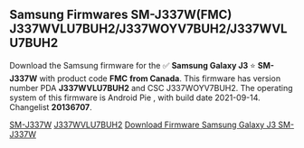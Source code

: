 <h2>Samsung Firmwares SM-J337W(FMC) J337WVLU7BUH2/J337WOYV7BUH2/J337WVLU7BUH2</h2>
Download the Samsung firmware for the ✅ <strong>Samsung Galaxy J3 </strong> ⭐ <strong>SM-J337W</strong> with product code <strong>FMC</strong> <strong> from Canada</strong>. This firmware has version number PDA <strong>J337WVLU7BUH2</strong> and CSC J337WOYV7BUH2. The operating system of this firmware is Android Pie , with build date 2021-09-14. Changelist <strong>20136707</strong>.


[SM-J337W](https://samfirm.shop/samsung/model/SM-J337W)
[J337WVLU7BUH2](https://samfirm.shop/samsung/pda/J337WVLU7BUH2)
[Download Firmware Samsung Galaxy J3 SM-J337W](https://samfirm.shop/samsung/firmware/456270)
